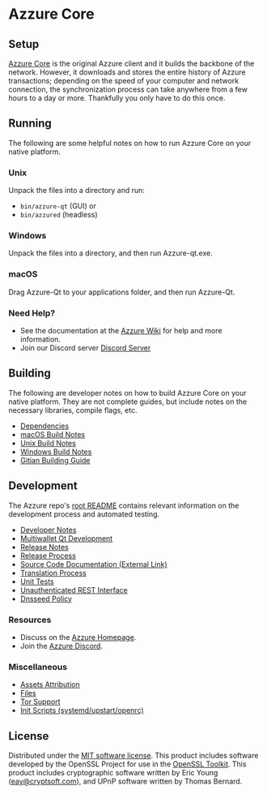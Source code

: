 Azzure Core
=============

Setup
---------------------
[Azzure Core](https://azzure.com/) is the original Azzure client and it builds the backbone of the network. However, it downloads and stores the entire history of Azzure transactions; depending on the speed of your computer and network connection, the synchronization process can take anywhere from a few hours to a day or more. Thankfully you only have to do this once.

Running
---------------------
The following are some helpful notes on how to run Azzure Core on your native platform.

### Unix

Unpack the files into a directory and run:

- `bin/azzure-qt` (GUI) or
- `bin/azzured` (headless)

### Windows

Unpack the files into a directory, and then run Azzure-qt.exe.

### macOS

Drag Azzure-Qt to your applications folder, and then run Azzure-Qt.

### Need Help?

* See the documentation at the [Azzure Wiki](https://github.com/decenomy/AZR/)
for help and more information.
* Join our Discord server [Discord Server](https://discord.gg/HhzHDcn)

Building
---------------------
The following are developer notes on how to build Azzure Core on your native platform. They are not complete guides, but include notes on the necessary libraries, compile flags, etc.

- [Dependencies](dependencies.md)
- [macOS Build Notes](build-osx.md)
- [Unix Build Notes](build-unix.md)
- [Windows Build Notes](build-windows.md)
- [Gitian Building Guide](gitian-building.md)

Development
---------------------
The Azzure repo's [root README](/README.md) contains relevant information on the development process and automated testing.

- [Developer Notes](developer-notes.md)
- [Multiwallet Qt Development](multiwallet-qt.md)
- [Release Notes](release-notes.md)
- [Release Process](release-process.md)
- [Source Code Documentation (External Link)](https://github.com/decenomy/AZR/)
- [Translation Process](translation_process.md)
- [Unit Tests](unit-tests.md)
- [Unauthenticated REST Interface](REST-interface.md)
- [Dnsseed Policy](dnsseed-policy.md)

### Resources
* Discuss on the [Azzure Homepage](https://azzure.com/).
* Join the [Azzure Discord](https://discord.gg/HhzHDcn).

### Miscellaneous
- [Assets Attribution](assets-attribution.md)
- [Files](files.md)
- [Tor Support](tor.md)
- [Init Scripts (systemd/upstart/openrc)](init.md)

License
---------------------
Distributed under the [MIT software license](/COPYING).
This product includes software developed by the OpenSSL Project for use in the [OpenSSL Toolkit](https://www.openssl.org/). This product includes
cryptographic software written by Eric Young ([eay@cryptsoft.com](mailto:eay@cryptsoft.com)), and UPnP software written by Thomas Bernard.
